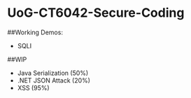 # UoG-CT6042-Secure-Coding

##Working Demos:
- SQLI

##WIP
- Java Serialization (50%)
- .NET JSON Attack (20%)
- XSS (95%)
